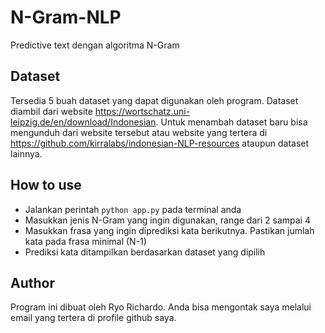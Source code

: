 # N-Gram-NLP
Predictive text dengan algoritma N-Gram

## Dataset
Tersedia 5 buah dataset yang dapat digunakan oleh program. Dataset diambil dari website https://wortschatz.uni-leipzig.de/en/download/Indonesian. Untuk menambah dataset baru bisa mengunduh dari website tersebut atau website yang tertera di https://github.com/kirralabs/indonesian-NLP-resources ataupun dataset lainnya.

## How to use
* Jalankan perintah `python app.py` pada terminal anda
* Masukkan jenis N-Gram yang ingin digunakan, range dari 2 sampai 4
* Masukkan frasa yang ingin diprediksi kata berikutnya. Pastikan jumlah kata pada frasa minimal (N-1)
* Prediksi kata ditampilkan berdasarkan dataset yang dipilih

## Author
Program ini dibuat oleh Ryo Richardo. Anda bisa mengontak saya melalui email yang tertera di profile github saya.